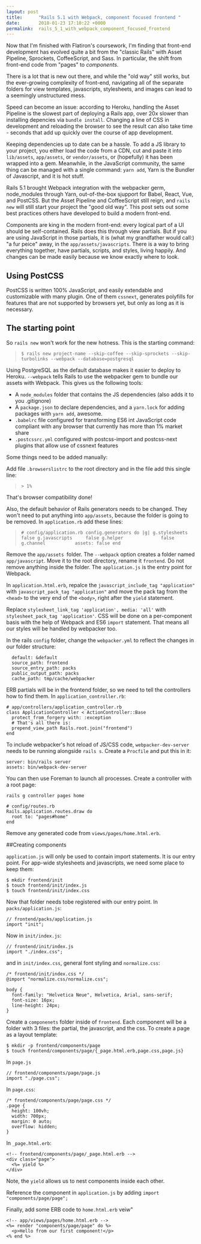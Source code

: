```yaml
---
layout: post
title:      "Rails 5.1 with Webpack, component focused frontend "
date:       2018-01-23 17:10:22 +0000
permalink:  rails_5_1_with_webpack_component_focused_frontend
---
```



Now that I'm finished with Flatiron's coursework, I'm finding that front-end development has evolved quite a bit from the "classic Rails" with Asset Pipeline, Sprockets, CoffeeScript, and Sass. In particular, the shift from front-end code from "pages" to *components*.

There is a lot that is new out there, and while the "old way" still works, but the ever-growing complexity of front-end, navigating all of the separate folders for view templates, javascripts, stylesheets, and images can lead to a seemingly unstructured mess.

Speed can become an issue: according to Heroku, handling the Asset Pipeline is the slowest part of deploying a Rails app, over 20x slower than installing depencies via `bundle install`. Changing a line of CSS in development and reloading the browser to see the result can also take time - seconds that add up quickly over the course of app development.

Keeping dependencies up to date can be a hassle. To add a JS library to your project, you either load the code from a CDN, cut and paste it into `lib/assets`, `app/assets`, or `vendor/assets`, or (hopefully) it has been wrapped into a gem. Meanwhile, in the JavaScript community, the same thing can be managed with a single command: `yarn add`, Yarn is the Bundler of Javascript, and it is hot stuff.

Rails 5.1 brought Webpack integration with the webpacker germ, node_modules through Yarn, out-of-the-box sjupport for Babel, React, Vue, and PostCSS. But the Asset Pipeline and CoffeeScript still reign, and `rails new` will still start your project the "good old way". This post sets out some best practices others have developed to build a modern front-end.

Components are king in the modern front-end: every logical part of a UI should be self-contained. Rails does this through view partials. But if you are using JavaScript in those partials, it is (what my grandfather would call:) "a fur peice" away, in the `app/assets/javascripts`. There is a way to bring everything together, have partials, scripts, and styles, living happily. And changes can be made easily because we know exactly where to look.

## Using PostCSS

PostCSS is written 100% JavaScript, and easily extendable and customizable with many plugin. One of them `cssnext`, generates polyfills for features that are not supported by browsers yet, but only as long as it is necessary.

## The starting point

So `rails new` won't work for the new hotness. This is the starting command:

> `$ rails new project-name --skip-coffee --skip-sprockets --skip-turbolinks --webpack --database=postgresql`

Using PostgreSQL as the default database makes it easier to deploy to Heroku. `--webpack` tells Rails to use the webpacker gem to bundle our assets with Webpack. This gives us the following tools:
* A `node_modules` folder that contains the JS dependencies (also adds it to you .gitignore)
* A `package.json` to declare dependencies, and a `yarn.lock` for adding packages with `yarn add`, awesome.
* `.babelrc` file configured for transforming ES6 int JavaScript code compliant with any browser that currently has more than 1% market share
* `.postcssrc.yml` configured with postcss-import and postcss-next plugins that allow use of cssnext features

Some things need to be added manually:

Add file `.browserslistrc` to the root directory and in the file add this single line:

> `> 1%`
> 
That's browser compatibility done!

Also, the default behavior of Rails generators needs to be changed. They won't need to put anything into `app/assets`, because the folder is going to be removed. In `application.rb` add these lines:

> `# config/application.rb
> config.generators do |g|
>   g.stylesheets   false
>   g.javascripts     false
>   g.helper              false
>   g.channel           assets: false
> end`
> 

Remove the `app/assets `folder. The `--webpack` option creates a folder named `app/javascript`. Move it to the root directory, rename it `frontend`. Do not remove anything inside the folder. The `application.js` is the entry point for Webpack.

In `application.html.erb`, repalce the `javascript_include_tag "application"` with `javascript_pack_tag "application"` and move the pack tag from the `<head>` to the very end of the `<body>`, right after the `yield` statement.

Replace `stylesheet_link_tag 'application', media: 'all'` with `stylesheet_pack_tag 'application'`. CSS will be done on a per-component basis with the help of Webpack and ES6 `import` statement. That means all our styles will be handled by webpacker too.

In the rails `config` folder, change the `webpacker.yml` to reflect the changes in our folder structure: 

```
  default: &default
  source_path: frontend
  source_entry_path: packs
  public_output_path: packs
  cache_path: tmp/cache/webpacker
```

ERB partials will be in the frontend folder, so we need to tell the controllers how to find them. In `application_controller.rb`:

```
# app/controllers/application_controller.rb
class ApplicationController < ActionController::Base
  protect_from_forgery with: :exception
  # That's all there is:
  prepend_view_path Rails.root.join("frontend")
end
```

To include webpacker's hot reload of JS/CSS code, `webpacker-dev-server` needs to be running alongside `rails s`. Create a `Procfile` and put this in it:

```
server: bin/rails server
assets: bin/webpack-dev-server
```

You can then use Foreman to launch all processes. Create a controller with a root page:

`rails g controller pages home`

```
# config/routes.rb
Rails.application.routes.draw do
  root to: "pages#home"
end
```

Remove any generated code from `views/pages/home.html.erb`.

##Creating components

`application.js` will only be used to contain import statements. It is our entry point. For app-wide stylesheets and javascripts, we need some place to keep them:

```
$ mkdir frontend/init
$ touch frontend/init/index.js
$ touch frontend/init/index.css
```

Now that folder needs tobe registered with our entry point. In `packs/application.js`: 

```
// frontend/packs/application.js
import "init";
```

Now in `init/index.js`:

```
// frontend/init/index.js
import "./index.css";
```

and in `init/index.css`, general font styling and `normalize.css`:

```
/* frontend/init/index.css */
@import "normalize.css/normalize.css";

body {
  font-family: "Helvetica Neue", Helvetica, Arial, sans-serif;
  font-size: 16px;
  line-height: 24px;
}
```

Create a `componenets` folder inside of `frontend`. Each component will be a folder with 3 files: the partial, the javascript, and the css. To create a page as a layout template:

```
$ mkdir -p frontend/components/page
$ touch frontend/components/page/{_page.html.erb,page.css,page.js}
```

In `page.js`
```
// frontend/components/page/page.js
import "./page.css";
```

In `page.css`:
```
/* frontend/components/page/page.css */
.page {
  height: 100vh;
  width: 700px;
  margin: 0 auto;
  overflow: hidden;
}
```

In `_page.html.erb`:
```
<!-- frontend/components/page/_page.html.erb -->
<div class="page">
  <%= yield %>
</div>
```

Note, the `yield` allows us to nest components inside each other.

Reference the component in `application.js` by adding `import "components/page/page";`

Finally, add some ERB code to `home.html.erb` veiw"

```
<!-- app/views/pages/home.html.erb -->
<%= render "components/page/page" do %>
  <p>Hello from our first component!</p>
<% end %>
```


